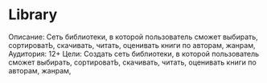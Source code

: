 # Library
Описание: Сеть библиотеки, в которой пользователь сможет выбирать, сортироватЬ, скачивать, читать, оценивать книги по авторам, жанрам,
Аудитория: 12+
Цели: Создать сеть библиотеки, в которой пользователь сможет выбирать, сортироватЬ, скачивать, читать, оценивать книги по авторам, жанрам,

